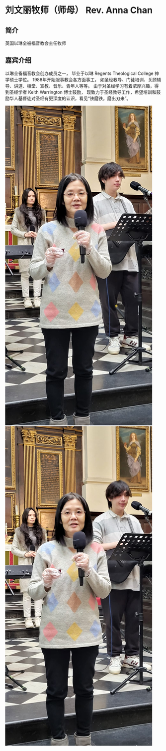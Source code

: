 # 刘文丽牧师（师母） Rev. Anna Chan

## 简介
英国以琳全被福音教会主任牧师

## 嘉宾介绍
以琳全备福音教会创办成员之一，
毕业于以琳 Regents Theological College 神学硕士学位。
1988年开始服事教会各方面事工，
如圣经教导、门徒培训、关顾辅导、讲道、植堂、宣教、音乐、青年人等等。
由于对圣经学习有着浓厚兴趣，得到圣经学者 Keith Warrington 博士鼓励，
现致力于圣经教导工作，希望培训和鼓励华人基督徒对圣经有更深度的认识，看见“铁磨铁，磨出刃来”。

[//]: # (photos)
![anna_chan_1](anna_chan_1.jpeg)
![anna_chan_2](anna_chan_2.jpeg)

